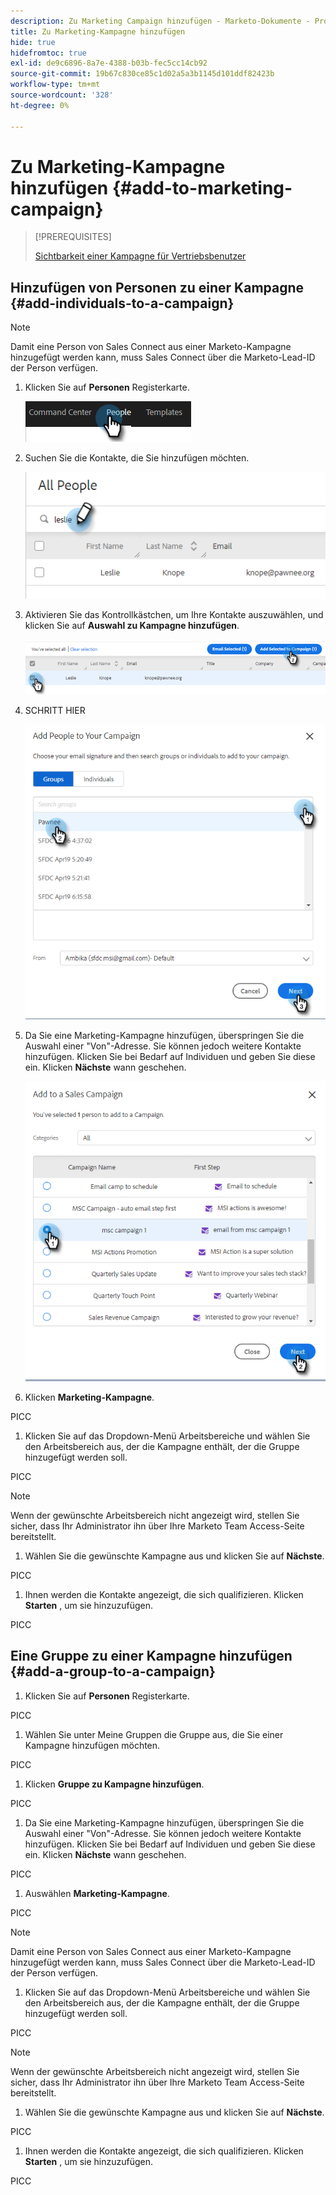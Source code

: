 ```yaml
---
description: Zu Marketing Campaign hinzufügen - Marketo-Dokumente - Produktdokumentation
title: Zu Marketing-Kampagne hinzufügen
hide: true
hidefromtoc: true
exl-id: de9c6896-8a7e-4388-b03b-fec5cc14cb92
source-git-commit: 19b67c830ce85c1d02a5a3b1145d101ddf82423b
workflow-type: tm+mt
source-wordcount: '328'
ht-degree: 0%

---
```


# Zu Marketing-Kampagne hinzufügen {#add-to-marketing-campaign}

>[!PREREQUISITES]
>
>[Sichtbarkeit einer Kampagne für Vertriebsbenutzer](/help/marketo/product-docs/marketo-sales-insight/actions/marketo/make-a-campaign-visible-to-sales-connect-users.md)

## Hinzufügen von Personen zu einer Kampagne {#add-individuals-to-a-campaign}

>[!NOTE]
>
>Damit eine Person von Sales Connect aus einer Marketo-Kampagne hinzugefügt werden kann, muss Sales Connect über die Marketo-Lead-ID der Person verfügen.

1. Klicken Sie auf **Personen** Registerkarte.

   ![](assets/add-to-marketing-campaign-1.png)

1. Suchen Sie die Kontakte, die Sie hinzufügen möchten.

   ![](assets/add-to-marketing-campaign-2.png)

1. Aktivieren Sie das Kontrollkästchen, um Ihre Kontakte auszuwählen, und klicken Sie auf **Auswahl zu Kampagne hinzufügen**.

   ![](assets/add-to-marketing-campaign-3.png)

1. SCHRITT HIER

   ![](assets/add-to-marketing-campaign-4.png)

1. Da Sie eine Marketing-Kampagne hinzufügen, überspringen Sie die Auswahl einer &quot;Von&quot;-Adresse. Sie können jedoch weitere Kontakte hinzufügen. Klicken Sie bei Bedarf auf Individuen und geben Sie diese ein. Klicken **Nächste** wann geschehen.

   ![](assets/add-to-marketing-campaign-5.png)

1. Klicken **Marketing-Kampagne**.

PICC

1. Klicken Sie auf das Dropdown-Menü Arbeitsbereiche und wählen Sie den Arbeitsbereich aus, der die Kampagne enthält, der die Gruppe hinzugefügt werden soll.

PICC

>[!NOTE]
>
>Wenn der gewünschte Arbeitsbereich nicht angezeigt wird, stellen Sie sicher, dass Ihr Administrator ihn über Ihre Marketo Team Access-Seite bereitstellt.

1. Wählen Sie die gewünschte Kampagne aus und klicken Sie auf **Nächste**.

PICC

1. Ihnen werden die Kontakte angezeigt, die sich qualifizieren. Klicken **Starten** , um sie hinzuzufügen.

PICC

## Eine Gruppe zu einer Kampagne hinzufügen {#add-a-group-to-a-campaign}

1. Klicken Sie auf **Personen** Registerkarte.

PICC

1. Wählen Sie unter Meine Gruppen die Gruppe aus, die Sie einer Kampagne hinzufügen möchten.

PICC

1. Klicken **Gruppe zu Kampagne hinzufügen**.

PICC

1. Da Sie eine Marketing-Kampagne hinzufügen, überspringen Sie die Auswahl einer &quot;Von&quot;-Adresse. Sie können jedoch weitere Kontakte hinzufügen. Klicken Sie bei Bedarf auf Individuen und geben Sie diese ein. Klicken **Nächste** wann geschehen.

PICC

1. Auswählen **Marketing-Kampagne**.

PICC

>[!NOTE]
>
>Damit eine Person von Sales Connect aus einer Marketo-Kampagne hinzugefügt werden kann, muss Sales Connect über die Marketo-Lead-ID der Person verfügen.

1. Klicken Sie auf das Dropdown-Menü Arbeitsbereiche und wählen Sie den Arbeitsbereich aus, der die Kampagne enthält, der die Gruppe hinzugefügt werden soll.

PICC

>[!NOTE]
>
>Wenn der gewünschte Arbeitsbereich nicht angezeigt wird, stellen Sie sicher, dass Ihr Administrator ihn über Ihre Marketo Team Access-Seite bereitstellt.

1. Wählen Sie die gewünschte Kampagne aus und klicken Sie auf **Nächste**.

PICC

1. Ihnen werden die Kontakte angezeigt, die sich qualifizieren. Klicken **Starten** , um sie hinzuzufügen.

PICC
